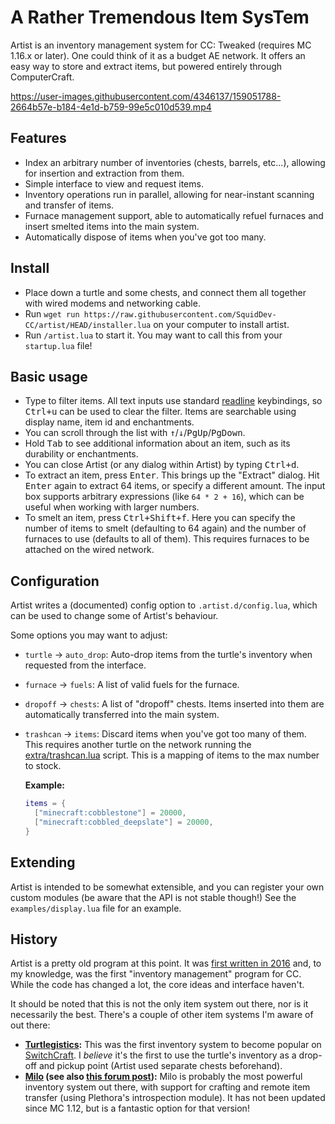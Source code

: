 # A Rather Tremendous Item SysTem
Artist is an inventory management system for CC: Tweaked (requires MC 1.16.x or later). One could think of it as a
budget AE network. It offers an easy way to store and extract items, but powered entirely through ComputerCraft.

https://user-images.githubusercontent.com/4346137/159051788-2664b57e-b184-4e1d-b759-99e5c010d539.mp4

## Features
 - Index an arbitrary number of inventories (chests, barrels, etc...), allowing for insertion and extraction from them.
 - Simple interface to view and request items.
 - Inventory operations run in parallel, allowing for near-instant scanning and transfer of items.
 - Furnace management support, able to automatically refuel furnaces and insert smelted items into the main system.
 - Automatically dispose of items when you've got too many.

## Install
 - Place down a turtle and some chests, and connect them all together with wired modems and networking cable.
 - Run `wget run https://raw.githubusercontent.com/SquidDev-CC/artist/HEAD/installer.lua` on your computer to install artist.
 - Run `/artist.lua` to start it. You may want to call this from your `startup.lua` file!

## Basic usage
 - Type to filter items. All text inputs use standard [readline] keybindings, so <kbd>Ctrl+u</kbd> can be used to clear
   the filter. Items are searchable using display name, item id and enchantments.
 - You can scroll through the list with <kbd>↑</kbd>/<kbd>↓</kbd>/<kbd>PgUp</kbd>/<kbd>PgDown</kbd>.
 - Hold <kbd>Tab</kbd> to see additional information about an item, such as its durability or enchantments.
 - You can close Artist (or any dialog within Artist) by typing <kbd>Ctrl+d</kbd>.
 - To extract an item, press <kbd>Enter</kbd>. This brings up the "Extract" dialog. Hit <kbd>Enter</kbd> again to
   extract 64 items, or specify a different amount. The input box supports arbitrary expressions (like `64 * 2 + 16`),
   which can be useful when working with larger numbers.
 - To smelt an item, press <kbd>Ctrl+Shift+f</kbd>. Here you can specify the number of items to smelt (defaulting to 64
   again) and the number of furnaces to use (defaults to all of them). This requires furnaces to be attached on the
   wired network.

## Configuration
Artist writes a (documented) config option to `.artist.d/config.lua`, which can be used to change some of Artist's
behaviour.

Some options you may want to adjust:

 - `turtle` → `auto_drop`: Auto-drop items from the turtle's inventory when requested from the interface.
 - `furnace` → `fuels`: A list of valid fuels for the furnace.
 - `dropoff` → `chests`: A list of "dropoff" chests. Items inserted into them are automatically transferred into the
   main system.
 - `trashcan` → `items`: Discard items when you've got too many of them. This requires another turtle on the network
   running the [extra/trashcan.lua](extra/trashcan.lua) script. This is a mapping of items to the max number to stock.

   **Example:**
    ```lua
    items = {
      ["minecraft:cobblestone"] = 20000,
      ["minecraft:cobbled_deepslate"] = 20000,
    }
    ```

## Extending
Artist is intended to be somewhat extensible, and you can register your own custom modules (be aware that the API is not
stable though!) See the `examples/display.lua` file for an example.

## History
Artist is a pretty old program at this point. It was [first written in 2016][forum post] and, to my knowledge, was the
first "inventory management" program for CC. While the code has changed a lot, the core ideas and interface haven't.

It should be noted that this is not the only item system out there, nor is it necessarily the best. There's a couple of
other item systems I'm aware of out there:

 - **[Turtlegistics]:** This was the first inventory system to become popular on [SwitchCraft]. I _believe_ it's the
   first to use the turtle's inventory as a drop-off and pickup point (Artist used separate chests beforehand).
 - **[Milo] (see also [this forum post][milo forum]):** Milo is probably the most powerful inventory system out there,
   with support for crafting and remote item transfer (using Plethora's introspection module). It has not been updated
   since MC 1.12, but is a fantastic option for that version!

[forum post]: http://www.computercraft.info/forums2/index.php?/topic/27321-mc-189-1122-plethora/page__view__findpost__p__262475 "Artist on the ComputerCraft forums"
[turtlegistics]: https://github.com/apemanzilla/turtlegistics "Tutlegistics on GitHub"
[milo]: https://github.com/kepler155c/opus-apps/tree/develop-1.8/milo
[milo forum]: http://www.computercraft.info/forums2/index.php?/topic/29761-milo-crafting-and-inventory-system/
[switchcraft]: https://switchcraft.pw "The SwitchCraft Minecraft server"
[readline]: https://en.wikipedia.org/wiki/GNU_Readline "GNU Readline - Wikipedia"
